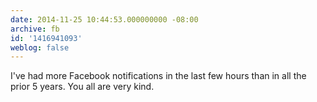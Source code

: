 ```yaml
---
date: 2014-11-25 10:44:53.000000000 -08:00
archive: fb
id: '1416941093'
weblog: false
---
```


I've had more Facebook notifications in the last few hours than in all the prior 5 years. You all are very kind.

